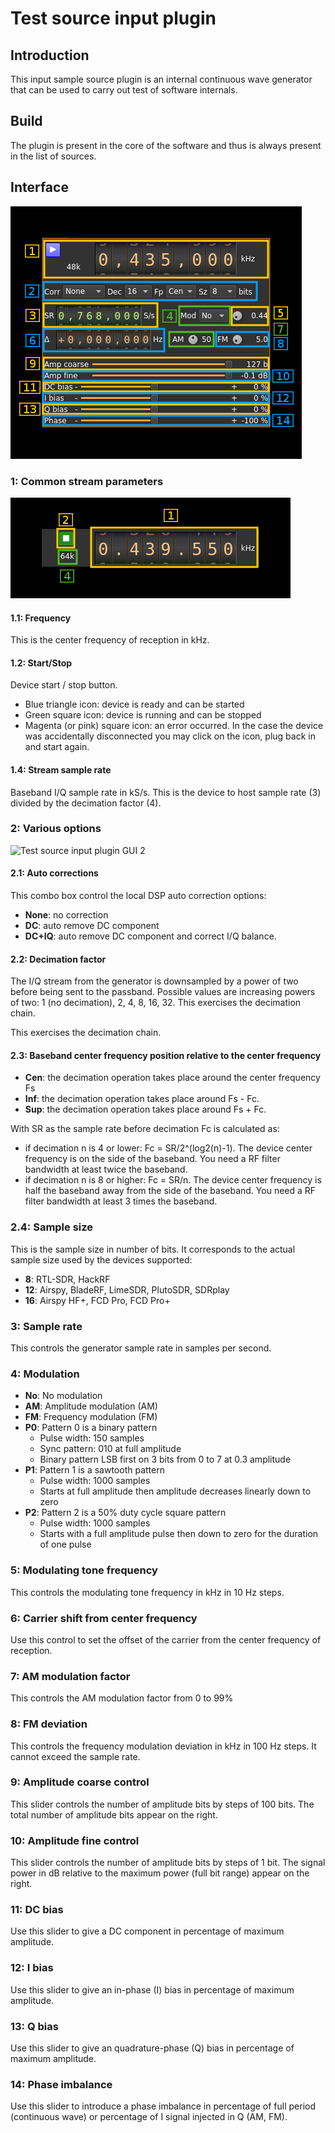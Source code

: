<h1>Test source input plugin</h1>

<h2>Introduction</h2>

This input sample source plugin is an internal continuous wave generator that can be used to carry out test of software internals.

<h2>Build</h2>

The plugin is present in the core of the software and thus is always present in the list of sources.

<h2>Interface</h2>

![Test source input plugin GUI](../../../doc/img/TestSourceInput_plugin.png)

<h3>1: Common stream parameters</h3>

![Remote source input stream GUI](../../../doc/img/RemoteInput_plugin_01.png)

<h4>1.1: Frequency</h4>

This is the center frequency of reception in kHz.

<h4>1.2: Start/Stop</h4>

Device start / stop button.

  - Blue triangle icon: device is ready and can be started
  - Green square icon: device is running and can be stopped
  - Magenta (or pink) square icon: an error occurred. In the case the device was accidentally disconnected you may click on the icon, plug back in and start again.

<h4>1.4: Stream sample rate</h4>

Baseband I/Q sample rate in kS/s. This is the device to host sample rate (3) divided by the decimation factor (4).

<h3>2: Various options</h3>

![Test source input plugin GUI 2](../../../doc/img/TestSourceInput_plugin_2.png)

<h4>2.1: Auto corrections</h4>

This combo box control the local DSP auto correction options:

  - **None**: no correction
  - **DC**: auto remove DC component
  - **DC+IQ**: auto remove DC component and correct I/Q balance.

<h4>2.2: Decimation factor</h4>

The I/Q stream from the generator is downsampled by a power of two before being sent to the passband. Possible values are increasing powers of two: 1 (no decimation), 2, 4, 8, 16, 32. This exercises the decimation chain.

This exercises the decimation chain.

<h4>2.3: Baseband center frequency position relative to the center frequency</h4>

  - **Cen**: the decimation operation takes place around the center frequency Fs
  - **Inf**: the decimation operation takes place around Fs - Fc.
  - **Sup**: the decimation operation takes place around Fs + Fc.

With SR as the sample rate before decimation Fc is calculated as:

  - if decimation n is 4 or lower:  Fc = SR/2^(log2(n)-1). The device center frequency is on the side of the baseband. You need a RF filter bandwidth at least twice the baseband.
  - if decimation n is 8 or higher: Fc = SR/n. The device center frequency is half the baseband away from the side of the baseband. You need a RF filter bandwidth at least 3 times the baseband.

<h3>2.4: Sample size</h3>

This is the sample size in number of bits. It corresponds to the actual sample size used by the devices supported:

  - **8**: RTL-SDR, HackRF
  - **12**: Airspy, BladeRF, LimeSDR, PlutoSDR, SDRplay
  - **16**: Airspy HF+, FCD Pro, FCD Pro+

<h3>3: Sample rate</h3>

This controls the generator sample rate in samples per second.

<h3>4: Modulation</h3>

  - **No**: No modulation
  - **AM**: Amplitude modulation (AM)
  - **FM**: Frequency modulation (FM)
  - **P0**: Pattern 0 is a binary pattern
    - Pulse width: 150 samples
    - Sync pattern: 010 at full amplitude
    - Binary pattern LSB first on 3 bits from 0 to 7 at 0.3 amplitude
  - **P1**: Pattern 1 is a sawtooth pattern
    - Pulse width: 1000 samples
    - Starts at full amplitude then amplitude decreases linearly down to zero
  - **P2**: Pattern 2 is a 50% duty cycle square pattern
    - Pulse width: 1000 samples
    - Starts with a full amplitude pulse then down to zero for the duration of one pulse

<h3>5: Modulating tone frequency</h3>

This controls the modulating tone frequency in kHz in 10 Hz steps.

<h3>6: Carrier shift from center frequency</h3>

Use this control to set the offset of the carrier from the center frequency of reception.

<h3>7: AM modulation factor</h3>

This controls the AM modulation factor from 0 to 99%

<h3>8: FM deviation</h3>

This controls the frequency modulation deviation in kHz in 100 Hz steps. It cannot exceed the sample rate.

<h3>9: Amplitude coarse control</h3>

This slider controls the number of amplitude bits by steps of 100 bits. The total number of amplitude bits appear on the right.

<h3>10: Amplitude fine control</h3>

This slider controls the number of amplitude bits by steps of 1 bit. The signal power in dB relative to the maximum power (full bit range) appear on the right.

<h3>11: DC bias</h3>

Use this slider to give a DC component in percentage of maximum amplitude.

<h3>12: I bias</h3>

Use this slider to give an in-phase (I) bias in percentage of maximum amplitude.

<h3>13: Q bias</h3>

Use this slider to give an quadrature-phase (Q) bias in percentage of maximum amplitude.

<h3>14: Phase imbalance</h3>

Use this slider to introduce a phase imbalance in percentage of full period (continuous wave) or percentage of I signal injected in Q (AM, FM).

